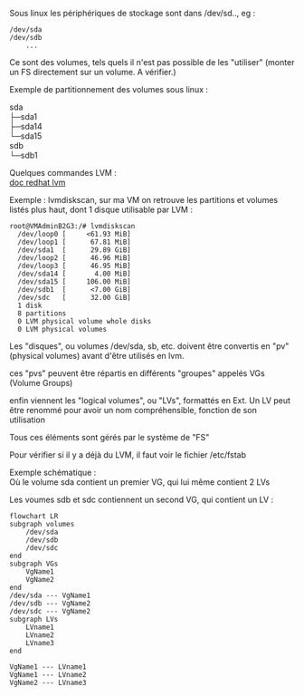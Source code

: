 Sous linux les périphériques de stockage sont dans /dev/sd.., eg :

    /dev/sda  
    /dev/sdb  
        ...  

Ce sont des volumes, tels quels il n'est pas possible de les "utiliser" (monter un FS directement sur un volume. A vérifier.)

Exemple de partitionnement des volumes sous linux :  

sda  
├─sda1  
├─sda14  
└─sda15  
sdb  
└─sdb1  

Quelques commandes LVM :  
[doc redhat lvm](https://web.mit.edu/rhel-doc/5/RHEL-5-manual/Deployment_Guide-en-US/s1-disk-storage-lvm.html)  

Exemple : lvmdiskscan, sur ma VM on retrouve les partitions et volumes listés plus haut, dont 1 disque utilisable par LVM :  

```console
root@VMAdminB2G3:/# lvmdiskscan
  /dev/loop0 [     <61.93 MiB]
  /dev/loop1 [      67.81 MiB]
  /dev/sda1  [      29.89 GiB]
  /dev/loop2 [      46.96 MiB]
  /dev/loop3 [      46.95 MiB]
  /dev/sda14 [       4.00 MiB]
  /dev/sda15 [     106.00 MiB]
  /dev/sdb1  [      <7.00 GiB]
  /dev/sdc   [      32.00 GiB]
  1 disk
  8 partitions
  0 LVM physical volume whole disks
  0 LVM physical volumes
```  

Les "disques", ou volumes /dev/sda, sb, etc. doivent être convertis en "pv" (physical volumes) avant d'être utilisés en lvm.  

ces "pvs" peuvent être répartis en différents "groupes" appelés VGs (Volume Groups)  

enfin viennent les "logical volumes", ou "LVs", formattés en Ext. Un LV peut être renommé pour avoir un nom compréhensible, fonction de son utilisation  

Tous ces éléments sont gérés par le système de "FS"  

Pour vérifier si il y a déjà du LVM, il faut voir le fichier /etc/fstab  

Exemple schématique :  
Où le volume sda contient un premier VG, qui lui même contient 2 LVs

Les voumes sdb et sdc contiennent un second VG, qui contient un LV :

```mermaid
flowchart LR
subgraph volumes
    /dev/sda
    /dev/sdb
    /dev/sdc
end
subgraph VGs
    VgName1
    VgName2
end
/dev/sda --- VgName1
/dev/sdb --- VgName2
/dev/sdc --- VgName2
subgraph LVs
    LVname1
    LVname2
    LVname3
end

VgName1 --- LVname1
VgName1 --- LVname2
VgName2 --- LVname3
```
